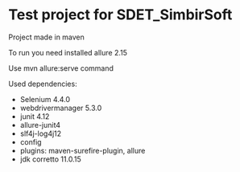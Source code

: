 # Test project for SDET_SimbirSoft

Project made in maven

To run you need installed allure 2.15

Use mvn allure:serve command

Used dependencies:
- Selenium 4.4.0
- webdrivermanager 5.3.0
- junit 4.12
- allure-junit4
- slf4j-log4j12
- config
- plugins: maven-surefire-plugin, allure
- jdk corretto 11.0.15
